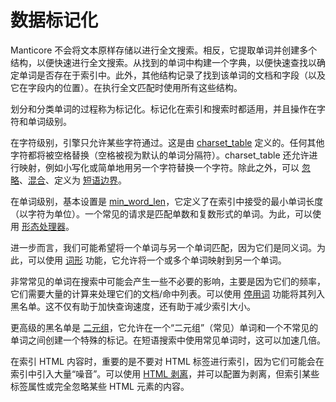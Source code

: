 # 数据标记化

Manticore 不会将文本原样存储以进行全文搜索。相反，它提取单词并创建多个结构，以便快速进行全文搜索。从找到的单词中构建一个字典，以便快速查找以确定单词是否存在于索引中。此外，其他结构记录了找到该单词的文档和字段（以及它在字段内的位置）。在执行全文匹配时使用所有这些结构。

划分和分类单词的过程称为标记化。标记化在索引和搜索时都适用，并且操作在字符和单词级别。

在字符级别，引擎只允许某些字符通过。这是由 [charset_table](../../Creating_a_table/NLP_and_tokenization/Low-level_tokenization.md#charset_table) 定义的。任何其他字符都将被空格替换（空格被视为默认的单词分隔符）。charset_table 还允许进行映射，例如小写化或简单地用另一个字符替换一个字符。除此之外，可以 [忽略](../../Creating_a_table/NLP_and_tokenization/Low-level_tokenization.md#ignore_chars)、[混合](../../Creating_a_table/NLP_and_tokenization/Low-level_tokenization.md#blend_chars)、定义为 [短语边界](../../Creating_a_table/NLP_and_tokenization/Low-level_tokenization.md#phrase_boundary)。 

在单词级别，基本设置是 [min_word_len](../../Creating_a_table/NLP_and_tokenization/Low-level_tokenization.md#min_word_len)，它定义了在索引中接受的最小单词长度（以字符为单位）。一个常见的请求是匹配单数和复数形式的单词。为此，可以使用 [形态处理器](../../Creating_a_table/NLP_and_tokenization/Morphology.md#morphology)。 

进一步而言，我们可能希望将一个单词与另一个单词匹配，因为它们是同义词。为此，可以使用 [词形](../../Creating_a_table/NLP_and_tokenization/Wordforms.md) 功能，它允许将一个或多个单词映射到另一个单词。

非常常见的单词在搜索中可能会产生一些不必要的影响，主要是因为它们的频率，它们需要大量的计算来处理它们的文档/命中列表。可以使用 [停用词](../../Creating_a_table/NLP_and_tokenization/Ignoring_stop-words.md#stopwords) 功能将其列入黑名单。这不仅有助于加快查询速度，还有助于减少索引大小。

更高级的黑名单是 [二元组](../../Creating_a_table/NLP_and_tokenization/Low-level_tokenization.md#bigram_index)，它允许在一个“二元组”（常见）单词和一个不常见的单词之间创建一个特殊的标记。在短语搜索中使用常见单词时，这可以加速几倍。

在索引 HTML 内容时，重要的是不要对 HTML 标签进行索引，因为它们可能会在索引中引入大量“噪音”。可以使用 [HTML 剥离](../../Creating_a_table/NLP_and_tokenization/Advanced_HTML_tokenization.md#Stripping-HTML-tags)，并可以配置为剥离，但索引某些标签属性或完全忽略某些 HTML 元素的内容。
<!-- proofread -->
